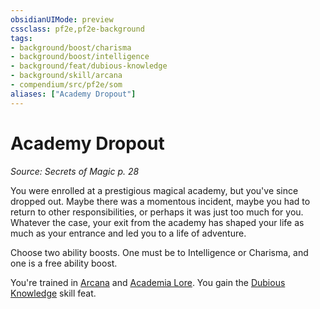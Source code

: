 ```yaml
---
obsidianUIMode: preview
cssclass: pf2e,pf2e-background
tags:
- background/boost/charisma
- background/boost/intelligence
- background/feat/dubious-knowledge
- background/skill/arcana
- compendium/src/pf2e/som
aliases: ["Academy Dropout"]
---
```

# Academy Dropout
*Source: Secrets of Magic p. 28*  

You were enrolled at a prestigious magical academy, but you've since dropped out. Maybe there was a momentous incident, maybe you had to return to other responsibilities, or perhaps it was just too much for you. Whatever the case, your exit from the academy has shaped your life as much as your entrance and led you to a life of adventure.

Choose two ability boosts. One must be to Intelligence or Charisma, and one is a free ability boost.

You're trained in [Arcana](/compendium/skills.md#Arcana) and [Academia Lore](/compendium/skills.md#Lore). You gain the [Dubious Knowledge](/compendium/feats/dubious-knowledge.md) skill feat.